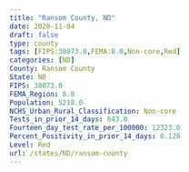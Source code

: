 ```yaml
---
title: "Ransom County, ND"
date: 2020-11-04
draft: false
type: county
tags: [FIPS:38073.0,FEMA:8.0,Non-core,Red]
categories: [ND]
County: Ransom County
State: ND
FIPS: 38073.0
FEMA_Region: 8.0
Population: 5218.0
NCHS_Urban_Rural_Classification: Non-core
Tests_in_prior_14_days: 643.0
Fourteen_day_test_rate_per_100000: 12323.0
Percent_Positivity_in_prior_14_days: 0.128
Level: Red
url: /states/ND/ransom-county
---
```



